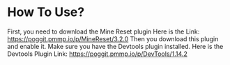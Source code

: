 # How To Use?
First, you need to download the Mine Reset plugin Here is the Link: https://poggit.pmmp.io/p/MineReset/3.2.0
Then you download this plugin and enable it. Make sure you have the Devtools plugin installed. Here is the Devtools Plugin Link: https://poggit.pmmp.io/p/DevTools/1.14.2
